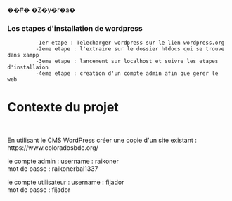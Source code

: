 ��#� �Z�y�r�a�




<h3> Les etapes d'installation de wordpress</h3>

             -1er etape : Telecharger wordpress sur le lien wordpress.org 
             -2eme etape : l'extraire sur le dossier htdocs qui se trouve dans xampp 
             -3eme etape : lancement sur localhost et suivre les etapes d'installaion 
             -4eme etape : creation d'un compte admin afin que gerer le web  
       
        
   <h1> Contexte du projet </h1>

​

<p>En utilisant le CMS WordPress créer une copie d'un site existant : https://www.coloradosbdc.org/ 

le compte admin : username : raikoner <br>
                  mot de passe : raikonerbai1337
  
 le compte utilisateur : username : fijador <br>
                         mot de passe : fijador


</p>


